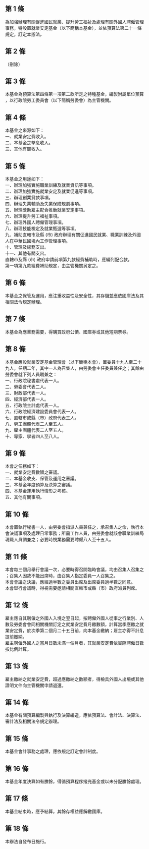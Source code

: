 第 1 條
-------
為加強辦理有關促進國民就業、提升勞工福祉及處理有關外國人聘僱管理  
事務，特設置就業安定基金（以下簡稱本基金），並依預算法第二十一條  
規定，訂定本辦法。

第 2 條
-------
（刪除）

第 3 條
-------
本基金為預算法第四條第一項第二款所定之特種基金，編製附屬單位預算  
，以行政院勞工委員會（以下簡稱勞委會）為主管機關。

第 4 條
-------
本基金之來源如下：  
一、就業安定費收入。  
二、本基金之孳息收入。  
三、其他有關收入。

第 5 條
-------
本基金之用途如下：  
一、辦理加強實施職業訓練及就業資訊等事項。  
二、辦理加強實施就業安定及就業促進等事項。  
三、辦理創業貸款事項。  
四、辦理失業輔助及失業保險規劃事項。  
五、辦理獎助雇主配合推動就業安定事項。  
六、辦理提升勞工福祉事項。  
七、辦理外國人聘僱管理事項。  
八、辦理技能檢定及就業甄選等事項。  
九、補助直轄市及縣 (市) 政府辦理有關促進國民就業、職業訓練及外國  
    人在中華民國境內工作管理事項。  
十、管理及總務支出。  
十一、其他有關支出。  
直轄市及縣 (市) 政府申請前項第九款經費補助時，應編列配合款。  
第一項第九款經費補助規定，由主管機關另定之。

第 6 條
-------
本基金之保管及運用，應注重收益性及安全性，其存儲並應依國庫法及其  
相關法令規定辦理。

第 7 條
-------
本基金為應業務需要，得購買政府公債、國庫券或其他短期票券。

第 8 條
-------
本基金應設就業安定基金管理會（以下簡稱本會），置委員十九人至二十  
九人，任期二年，其中一人為召集人，由勞委會主任委員兼任之；其餘由  
勞委會就下列人員聘兼之：  
一、行政院秘書處代表一人。  
二、勞委會代表二人。  
三、財政部代表一人。  
四、經濟部代表一人。  
五、行政院主計處代表一人。  
六、行政院經濟建設委員會代表一人。  
七、直轄市或縣（市）政府代表三人。  
八、勞工團體代表二人至五人。  
九、雇主團體代表二人至五人。  
十、專家、學者四人至八人。

第 9 條
-------
本會之任務如下：  
一、就業安定費數額之審議。  
二、本基金收支、保管及運用之審議。  
三、本基金年度預算及決算之審議。  
四、本基金運用執行情形之考核。  
五、其他有關事項。

第 10 條
--------
本會置執行秘書一人，由勞委會指派人員兼任之，承召集人之命，執行本  
會決議事項及處理日常事務；所需工作人員，由勞委會就該會職業訓練局  
現職人員調兼之；必要時視業務需要聘僱八人至十五人。

第 11 條
--------
本會每三個月舉行會議一次，必要時得召開臨時會議，均由召集人召集之  
；召集人因故不能出席時，由召集人指定委員一人召集之。  
本會會議之決議，應經過半數之委員出席及出席委員過半數之同意。  
本會舉行會議時，得視需要邀請相關直轄市或縣（市）政府派員列席。

第 12 條
--------
雇主應自其聘僱之外國人入境之翌日起，按聘僱外國人從事之行業別、人  
數及勞委會會同相關機關訂定之就業安定費月繳數額，計算當季應繳之就  
業安定費，於次季第二個月二十五日前，向本基金繳納；雇主亦得不計息  
提前繳納。  
雇主聘僱外國人之當月日數未滿一個月者，其就業安定費依實際聘僱日數  
按比例計算。

第 13 條
--------
雇主繳納之就業安定費，超過應繳納之數額者，得檢具外國人出境或其他  
證明文件向主管機關申請退還。

第 14 條
--------
本基金有關預算編製與執行及決算編造，應依預算法、會計法、決算法、  
審計法及相關法令規定辦理。

第 15 條
--------
本基金會計事務之處理，應依規定訂定會計制度。

第 16 條
--------
本基金年度決算如有賸餘，得循預算程序撥充基金或以未分配賸餘處理。

第 17 條
--------
本基金結束時，應予結算，其餘存權益應解繳國庫。

第 18 條
--------
本辦法自發布日施行。

